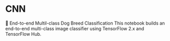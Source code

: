 # CNN
🐶 End-to-end Multil-class Dog Breed Classification This notebook builds an end-to-end multi-class image classifier using TensorFlow 2.x and TensorFlow Hub.
